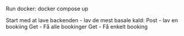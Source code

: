 Run docker:
docker compose up

Start med at lave backenden - lav de mest basale kald:
Post - lav en bookiing
Get - Få alle bookinger
Get - Få enkelt booking



